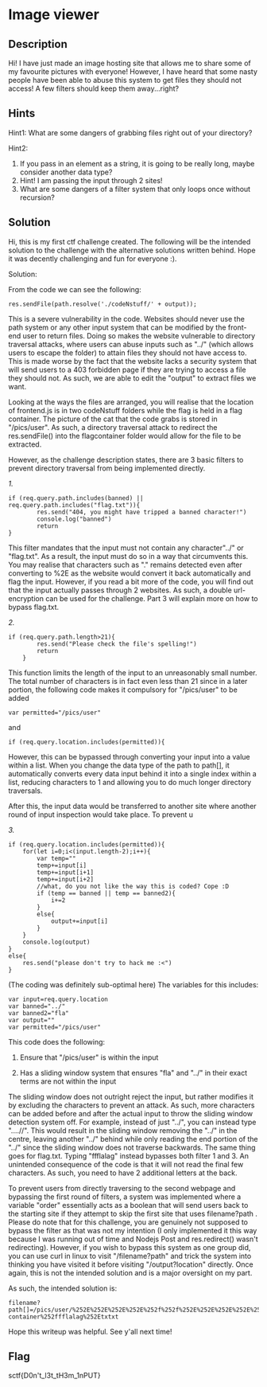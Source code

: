 # Image viewer

## Description

Hi! I have just made an image hosting site that allows me to share some of my favourite pictures with everyone! However, I have heard that some nasty people have been able to abuse this system to get files they should not access! A few filters should keep them away...right?


## Hints

Hint1:
What are some dangers of grabbing files right out of your directory?

Hint2:
1. If you pass in an element as a string, it is going to be really long, maybe consider another data type?
2. Hint! I am passing the input through 2 sites!
3. What are some dangers of a filter system that only loops once without recursion?


## Solution

Hi, this is my first ctf challenge created. The following will be the intended solution to the challenge with the alternative solutions written behind. Hope it was decently challenging and fun for everyone :).

Solution:

From the code we can see the following:

```
res.sendFile(path.resolve('./codeNstuff/' + output));
```

This is a severe vulnerability in the code. Websites should never use the path system or any other input system that can be modified by the front-end user to return files. Doing so makes the website vulnerable to directory traversal attacks, where users can abuse inputs such as "../" (which allows users to escape the folder) to attain files they should not have access to. This is made worse by the fact that the website lacks a security system that will send users to a 403 forbidden page if they are trying to access a file they should not. As such, we are able to edit the "output" to extract files we want.

Looking at the ways the files are arranged, you will realise that the location of frontend.js is in two codeNstuff folders while the flag is held in a flag container. The picture of the cat that the code grabs is stored in "/pics/user". As such, a directory traversal attack to redirect the res.sendFile() into the flagcontainer folder would allow for the file to be extracted.

However, as the challenge description states, there are 3 basic filters to prevent directory traversal from being implemented directly.

*1.*
```
if (req.query.path.includes(banned) || req.query.path.includes("flag.txt")){
        res.send("404, you might have tripped a banned character!")
        console.log("banned")
        return
}
```

This filter mandates that the input must not contain any character"../" or "flag.txt". As a result, the input must do so in a way that circumvents this. You may realise that characters such as "." remains detected even after converting to %2E as the website would convert it back automatically and flag the input. However, if you read a bit more of the code, you will find out that the input actually passes through 2 websites. As such, a double url-encryption can be used for the challenge. Part 3 will explain more on how to bypass flag.txt. 

*2.*
```
if (req.query.path.length>21){
        res.send("Please check the file's spelling!")
        return
    }
```

This function limits the length of the input to an unreasonably small number. The total number of characters is in fact even less than 21 since in a later portion, the following code makes it compulsory for "/pics/user" to be added

```
var permitted="/pics/user"
```

and 

```
if (req.query.location.includes(permitted)){
```

However, this can be bypassed through converting your input into a value within a list. When you change the data type of the path to path[], it automatically converts every data input behind it into a single index within a list, reducing characters to 1 and allowing you to do much longer directory traversals.

After this, the input data would be transferred to another site where another round of input inspection would take place. To prevent u

*3.*
```
if (req.query.location.includes(permitted)){
    for(let i=0;i<(input.length-2);i++){
        var temp=""
        temp+=input[i]
        temp+=input[i+1]
        temp+=input[i+2]
        //what, do you not like the way this is coded? Cope :D
        if (temp == banned || temp == banned2){
            i+=2
        }
        else{
            output+=input[i]
        }
    }
    console.log(output)
}
else{
    res.send("please don't try to hack me :<")
}
```

(The coding was definitely sub-optimal here)
The variables for this includes:

```
var input=req.query.location
var banned="../"
var banned2="fla"
var output=""
var permitted="/pics/user"
```

This code does the following:

1. Ensure that "/pics/user" is within the input

2. Has a sliding window system that ensures "fla" and "../" in their exact terms are not within the input

The sliding window does not outright reject the input, but rather modifies it by excluding the characters to prevent an attack. As such, more characters can be added before and after the actual input to throw the sliding window detection system off. For example, instead of just "../", you can instead type "....//". This would result in the sliding window removing the "../" in the centre, leaving another "../" behind while only reading the end portion of the "../" since the sliding window does not traverse backwards. The same thing goes for flag.txt. Typing "ffflalag" instead bypasses both filter 1 and 3. An unintended consequence of the code is that it will not read the final few characters. As such, you need to have 2 additional letters at the back.

To prevent users from directly traversing to the second webpage and bypassing the first round of filters, a system was implemented where a variable "order" essentially acts as a boolean that will send users back to the starting site if they attempt to skip the first site that uses filename?path . Please do note that for this challenge, you are genuinely not supposed to bypass the filter as that was not my intention (I only implemented it this way because I was running out of time and Nodejs Post and res.redirect() wasn't redirecting). However, if you wish to bypass this system as one group did, you can use curl in linux to visit "/filename?path" and trick the system into thinking you have visited it before visiting "/output?location" directly. Once again, this is not the intended solution and is a major oversight on my part.

As such, the intended solution is:

```
filename?path[]=/pics/user/%252E%252E%252E%252E%252f%252f%252E%252E%252E%252E%252f%252f%252E%252E%252E%252E%252f%252ffflalag container%252ffflalag%252Etxtxt
```

Hope this writeup was helpful. See y'all next time!

## Flag

sctf{D0n't_l3t_tH3m_1nPUT}





